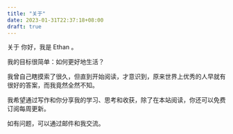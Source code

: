 ```yaml
---
title: "关于"
date: 2023-01-31T22:37:18+08:00
draft: true
---
```


关于
你好，我是 Ethan 。

我的目标很简单：如何更好地生活？

我曾自己瞎摸索了很久，但直到开始阅读，才意识到，原来世界上优秀的人早就有很好的答案，而我竟然全然不知。

我希望通过写作和你分享我的学习、思考和收获，除了在本站阅读，你还可以免费订阅每周更新。

如有问题，可以通过邮件和我交流。
